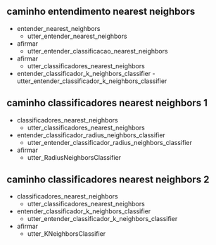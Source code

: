 ## caminho entendimento nearest neighbors
* entender_nearest_neighbors
    - utter_entender_nearest_neighbors
* afirmar
    -  utter_entender_classificacao_nearest_neighbors
* afirmar
    - utter_classificadores_nearest_neighbors
* entender_classificador_k_neighbors_classifier
    -utter_entender_classificador_k_neighbors_classifier

## caminho classificadores nearest neighbors 1
* classificadores_nearest_neighbors
    - utter_classificadores_nearest_neighbors
* entender_classificador_radius_neighbors_classifier
    - utter_entender_classificador_radius_neighbors_classifier
* afirmar
    - utter_RadiusNeighborsClassifier

## caminho classificadores nearest neighbors 2
* classificadores_nearest_neighbors
    - utter_classificadores_nearest_neighbors
* entender_classificador_k_neighbors_classifier
    - utter_entender_classificador_k_neighbors_classifier
* afirmar
    - utter_KNeighborsClassifier